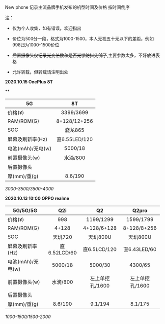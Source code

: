 New phone
记录主流品牌手机发布的机型时间及价格 按时间倒序

注：

- 仅为个人收集，如有错误，欢迎指出

- 价位为500分一段，格式为1000-1500，本人无视五十元以下的差距，例如998归为1000-1500价位

- ~~后置摄像头仅记录光变倍数和是否光学防抖先鸽了~~,主要参数太多，不好放进表格

- 允许转载，但转载请注明出处

**2020.10.15 OnePlus 8T** 

**

| 5G                |      8T       |
| ----------------- | :-----------: |
| 价格(¥)           |   3399/3699   |
| RAM/ROM(G)        | 8+128/12+256  |
| SOC               |    骁龙865    |
| 屏幕及刷新率(Hz)  | 直6.55LED/120 |
| 电池(mAh)/充电(w) |    5000/18    |
| 前置摄像头(w)     |   水滴/800    |
| 后置摄像头        |               |
| 厚(mm)/重(g)      |    8.6/190    |

*3000-3500/3500-4000*



**2020.10.13 10:00 	OPPO  realme**

| 5G/5G/5G          |     Q2i      |       Q2        |      Q2pro      |
| ----------------- | :----------: | :-------------: | :-------------: |
| 价格(¥)           |     998      |    1199/1299    |    1599/1799    |
| RAM/ROM(G)        |    4+128     |   4+128/6+128   |   8+128/8+256   |
| SOC               |   天玑720    |    天玑800U     |    天玑800U     |
| 屏幕及刷新率(Hz)  | 直6.52LCD/60 |  直6.5LCD/120   |  直6.43LED/60   |
| 电池(mAh)/充电(w) |   5000/18    |     5000/30     |     4300/65     |
| 前置摄像头(w)     |   水滴/800   | 左上单挖孔/1600 | 左上单挖孔/1600 |
| 后置摄像头        |              |                 |                 |
| 厚(mm)/重(g)      |   8.6/190    |     9.1/194     |     8.1/175     |

*1000-1500/1500-2000*



